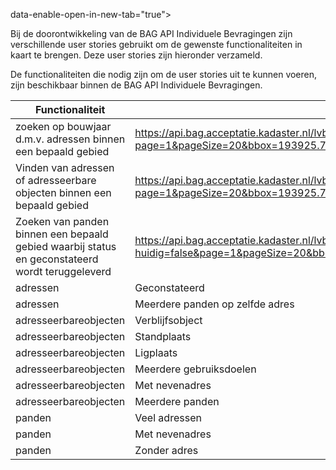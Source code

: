 data-enable-open-in-new-tab="true">

Bij de doorontwikkeling van de BAG API Individuele Bevragingen zijn verschillende user stories gebruikt om de gewenste functionaliteiten in kaart te brengen. Deze user stories zijn hieronder verzameld.

De functionaliteiten die nodig zijn om de user stories uit te kunnen voeren, zijn beschikbaar binnen de BAG API Individuele Bevragingen.

| **Functionaliteit**                                                                             | **URI**                                                                                                                                                      | **Stakeholder**                         |
|-------------------------------------------------------------------------------------------------|--------------------------------------------------------------------------------------------------------------------------------------------------------------|-----------------------------------------|
| zoeken op bouwjaar d.m.v. adressen binnen een bepaald gebied                                    | https://api.bag.acceptatie.kadaster.nl/lvbag/individuelebevragingen/v2/adresseerbareobjecten?page=1&pageSize=20&bbox=193925.77,465951.47,194202.54,466214.34 | Medewerker Gebiedsontwikkeling          |
| Vinden van adressen of adresseerbare objecten binnen een bepaald gebied                         | https://api.bag.acceptatie.kadaster.nl/lvbag/individuelebevragingen/v2/adresseerbareobjecten?page=1&pageSize=20&bbox=193925.77,465951.47,194202.54,466214.34 | Medewerker Gemeente                     |
| Zoeken van panden binnen een bepaald gebied waarbij status en geconstateerd wordt teruggeleverd | https://api.bag.acceptatie.kadaster.nl/lvbag/individuelebevragingen/v2/panden?huidig=false&page=1&pageSize=20&bbox=193925.77,465951.47,194202.54,466214.34   | Medewerker Handhaving                   |
| adressen                                                                                        | Geconstateerd                                                                                                                                                | /adressen/0014200022188962              |
| adressen                                                                                        | Meerdere panden op zelfde adres                                                                                                                              | /adressen/0193200000096680              |
| adresseerbareobjecten                                                                           | Verblijfsobject                                                                                                                                              | /adresseerbareobjecten/0599010000165822 |
| adresseerbareobjecten                                                                           | Standplaats                                                                                                                                                  | /adresseerbareobjecten/0503030000103062 |
| adresseerbareobjecten                                                                           | Ligplaats                                                                                                                                                    | /adresseerbareobjecten/0569020000012435 |
| adresseerbareobjecten                                                                           | Meerdere gebruiksdoelen                                                                                                                                      | /adresseerbareobjecten/0626019900006674 |
| adresseerbareobjecten                                                                           | Met nevenadres                                                                                                                                               | /adresseerbareobjecten/0014010011067299 |
| adresseerbareobjecten                                                                           | Meerdere panden                                                                                                                                              | /adresseerbareobjecten/0193010000096628 |
| panden                                                                                          | Veel adressen                                                                                                                                                | /panden/0826100000000467                |
| panden                                                                                          | Met nevenadres                                                                                                                                               | /panden/0014100010921152                |
| panden                                                                                          | Zonder adres                                                                                                                                                 | /panden/0503100000034877                |
